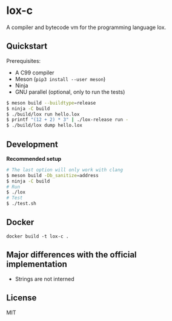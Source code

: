 # lox-c


A compiler and bytecode vm for the programming language lox.


## Quickstart

Prerequisites:
- A C99 compiler
- Meson (`pip3 install --user meson`)
- Ninja
- GNU parallel (optional, only to run the tests)

```sh
$ meson build --buildtype=release
$ ninja -C build
$ ./build/lox run hello.lox
$ printf "(12 + 2) * 3" | ./lox-release run -
$ ./build/lox dump hello.lox
```


## Development

**Recommended setup**


```sh
# The last option will only work with clang
$ meson build -Db_sanitize=address 
$ ninja -C build
# Run
$ ./lox
# Test
$ ./test.sh
```

## Docker

`docker build -t lox-c .`

## Major differences with the official implementation

- Strings are not interned

## License

MIT
